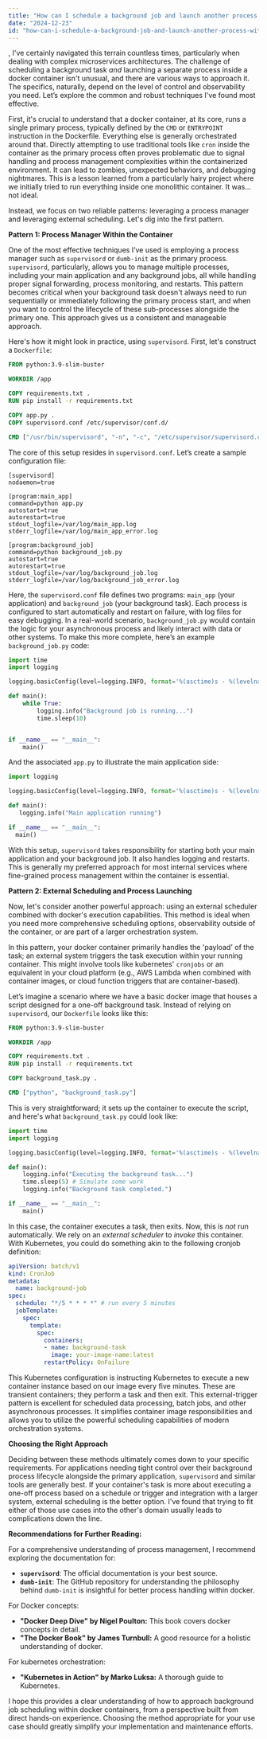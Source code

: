 ```yaml
---
title: "How can I schedule a background job and launch another process within a Docker container?"
date: "2024-12-23"
id: "how-can-i-schedule-a-background-job-and-launch-another-process-within-a-docker-container"
---
```


,  I've certainly navigated this terrain countless times, particularly when dealing with complex microservices architectures. The challenge of scheduling a background task *and* launching a separate process inside a docker container isn't unusual, and there are various ways to approach it. The specifics, naturally, depend on the level of control and observability you need. Let’s explore the common and robust techniques I've found most effective.

First, it's crucial to understand that a docker container, at its core, runs a single primary process, typically defined by the `CMD` or `ENTRYPOINT` instruction in the Dockerfile. Everything else is generally orchestrated around that. Directly attempting to use traditional tools like `cron` inside the container as the primary process often proves problematic due to signal handling and process management complexities within the containerized environment. It can lead to zombies, unexpected behaviors, and debugging nightmares. This is a lesson learned from a particularly hairy project where we initially tried to run everything inside one monolithic container. It was… not ideal.

Instead, we focus on two reliable patterns: leveraging a process manager and leveraging external scheduling. Let's dig into the first pattern.

**Pattern 1: Process Manager Within the Container**

One of the most effective techniques I’ve used is employing a process manager such as `supervisord` or `dumb-init` as the primary process. `supervisord`, particularly, allows you to manage multiple processes, including your main application and any background jobs, all while handling proper signal forwarding, process monitoring, and restarts. This pattern becomes critical when your background task doesn't always need to run sequentially or immediately following the primary process start, and when you want to control the lifecycle of these sub-processes alongside the primary one. This approach gives us a consistent and manageable approach.

Here's how it might look in practice, using `supervisord`. First, let's construct a `Dockerfile`:

```dockerfile
FROM python:3.9-slim-buster

WORKDIR /app

COPY requirements.txt .
RUN pip install -r requirements.txt

COPY app.py .
COPY supervisord.conf /etc/supervisor/conf.d/

CMD ["/usr/bin/supervisord", "-n", "-c", "/etc/supervisor/supervisord.conf"]
```

The core of this setup resides in `supervisord.conf`. Let’s create a sample configuration file:

```
[supervisord]
nodaemon=true

[program:main_app]
command=python app.py
autostart=true
autorestart=true
stdout_logfile=/var/log/main_app.log
stderr_logfile=/var/log/main_app_error.log

[program:background_job]
command=python background_job.py
autostart=true
autorestart=true
stdout_logfile=/var/log/background_job.log
stderr_logfile=/var/log/background_job_error.log
```

Here, the `supervisord.conf` file defines two programs: `main_app` (your application) and `background_job` (your background task). Each process is configured to start automatically and restart on failure, with log files for easy debugging. In a real-world scenario, `background_job.py` would contain the logic for your asynchronous process and likely interact with data or other systems. To make this more complete, here’s an example `background_job.py` code:

```python
import time
import logging

logging.basicConfig(level=logging.INFO, format='%(asctime)s - %(levelname)s - %(message)s')

def main():
    while True:
        logging.info("Background job is running...")
        time.sleep(10)


if __name__ == "__main__":
    main()

```

And the associated `app.py` to illustrate the main application side:

```python
import logging

logging.basicConfig(level=logging.INFO, format='%(asctime)s - %(levelname)s - %(message)s')

def main():
   logging.info("Main application running")

if __name__ == "__main__":
  main()
```

With this setup, `supervisord` takes responsibility for starting both your main application and your background job. It also handles logging and restarts. This is generally my preferred approach for most internal services where fine-grained process management within the container is essential.

**Pattern 2: External Scheduling and Process Launching**

Now, let's consider another powerful approach: using an external scheduler combined with docker's execution capabilities. This method is ideal when you need more comprehensive scheduling options, observability outside of the container, or are part of a larger orchestration system.

In this pattern, your docker container primarily handles the 'payload' of the task; an external system triggers the task execution within your running container. This might involve tools like kubernetes' `cronjobs` or an equivalent in your cloud platform (e.g., AWS Lambda when combined with container images, or cloud function triggers that are container-based).

Let’s imagine a scenario where we have a basic docker image that houses a script designed for a one-off background task. Instead of relying on `supervisord`, our `Dockerfile` looks like this:

```dockerfile
FROM python:3.9-slim-buster

WORKDIR /app

COPY requirements.txt .
RUN pip install -r requirements.txt

COPY background_task.py .

CMD ["python", "background_task.py"]
```

This is very straightforward; it sets up the container to execute the script, and here's what `background_task.py` could look like:

```python
import time
import logging

logging.basicConfig(level=logging.INFO, format='%(asctime)s - %(levelname)s - %(message)s')

def main():
    logging.info("Executing the background task...")
    time.sleep(5) # Simulate some work
    logging.info("Background task completed.")

if __name__ == "__main__":
    main()
```

In this case, the container executes a task, then exits. Now, this is *not* run automatically. We rely on an *external scheduler* to *invoke* this container. With Kubernetes, you could do something akin to the following cronjob definition:

```yaml
apiVersion: batch/v1
kind: CronJob
metadata:
  name: background-job
spec:
  schedule: "*/5 * * * *" # run every 5 minutes
  jobTemplate:
    spec:
      template:
        spec:
          containers:
          - name: background-task
            image: your-image-name:latest
          restartPolicy: OnFailure
```

This Kubernetes configuration is instructing Kubernetes to execute a new container instance based on our image every five minutes. These are transient containers; they perform a task and then exit. This external-trigger pattern is excellent for scheduled data processing, batch jobs, and other asynchronous processes. It simplifies container image responsibilities and allows you to utilize the powerful scheduling capabilities of modern orchestration systems.

**Choosing the Right Approach**

Deciding between these methods ultimately comes down to your specific requirements. For applications needing tight control over their background process lifecycle alongside the primary application, `supervisord` and similar tools are generally best. If your container's task is more about executing a one-off process based on a schedule or trigger and integration with a larger system, external scheduling is the better option. I've found that trying to fit either of those use cases into the other's domain usually leads to complications down the line.

**Recommendations for Further Reading:**

For a comprehensive understanding of process management, I recommend exploring the documentation for:

*   **`supervisord`**: The official documentation is your best source.
*  **`dumb-init`**: The GitHub repository for understanding the philosophy behind `dumb-init` is insightful for better process handling within docker.

For Docker concepts:

*   **"Docker Deep Dive" by Nigel Poulton:** This book covers docker concepts in detail.
*   **"The Docker Book" by James Turnbull:** A good resource for a holistic understanding of docker.

For kubernetes orchestration:

*   **"Kubernetes in Action" by Marko Luksa:** A thorough guide to Kubernetes.

I hope this provides a clear understanding of how to approach background job scheduling within docker containers, from a perspective built from direct hands-on experience. Choosing the method appropriate for your use case should greatly simplify your implementation and maintenance efforts.
